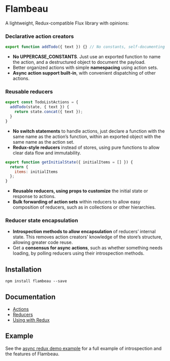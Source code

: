 # Flambeau
A lightweight, Redux-compatible Flux library with opinions:

### Declarative action creators
```javascript
export function addTodo({ text }) {} // No constants, self-documenting payload
```
- **No UPPERCASE_CONSTANTS**. Just use an exported function to name the action, and a destructured object to document the payload.
- Better organized actions with simple **namespacing** using action sets.
- **Async action support built-in**, with convenient dispatching of other actions.

### Reusable reducers
```javascript
export const TodoListActions = {
  addTodo(state, { text }) {
    return state.concat({ text });
  }
}
```
- **No switch statements** to handle actions, just declare a function with the same name as the action’s function, within an exported object with the same name as the action set.
- **Redux-style reducers** instead of stores, using pure functions to allow clear data flow and immutability.
```javascript
export function getInitialState({ initialItems = [] }) {
  return {
    items: initialItems
  };
}
```
- **Reusable reducers, using props to customize** the initial state or response to actions.
- **Bulk forwarding of action sets** within reducers to allow easy composition of reducers, such as in collections or other hierarchies.

### Reducer state encapsulation
- **Introspection methods to allow encapsulation** of reducers’ internal state. This removes action creators’ knowledge of the store’s structure, allowing greater code reuse.
- Get a **consensus for async actions**, such as whether something needs loading, by polling reducers using their introspection methods.

## Installation

`npm install flambeau --save`

## Documentation

- [Actions](docs/actions.md)
- [Reducers](docs/reducers.md)
- [Using with Redux](docs/redux.md)

## Example

See the [async redux demo example](examples/async-redux) for a full example of introspection and the features of Flambeau.
